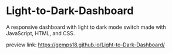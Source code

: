 # Light-to-Dark-Dashboard
A responsive dashboard with light to dark mode switch made with JavaScript, HTML, and CSS.

preview link: https://gemps18.github.io/Light-to-Dark-Dashboard/
